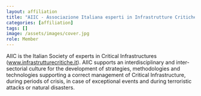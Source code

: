 ```yaml
---
layout: affiliation
title: "AIIC - Associazione Italiana esperti in Infrastrutture Critiche"
categories: [affiliation]
tags: []
image: /assets/images/cover.jpg
role: Member
---
```


AIIC is the Italian Society of experts in Critical Infrastructures (www.infrastrutturecritiche.it). AIIC supports an interdisciplinary and inter-sectorial culture for the development of strategies, methodologies and technologies supporting a correct management of Critical Infrastructure, during periods of crisis, in case of exceptional events and during terroristic attacks or natural disasters.

